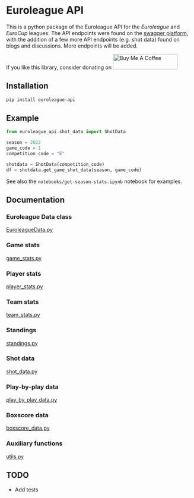 # Euroleague API

This is a python package of the Euroleague API for the *Euroleague* and *EuroCup* leagues. The API endpoints were found on the [swagger platform](https://api-live.euroleague.net/swagger/index.html), with the addition of a few more API endpoints (e.g. shot data) found on blogs and discussions. More endpoints will be added.

If you like this library, consider donating on
<a href="https://www.buymeacoffee.com/georgios.giasemidis" target="_blank"><img src="https://cdn.buymeacoffee.com/buttons/default-orange.png" alt="Buy Me A Coffee" height="41" width="174"></a>

## Installation

```bash
pip install euroleague-api
```

## Example

```python
from euroleague_api.shot_data import ShotData

season = 2022
game_code = 1
competition_code = "E"

shotdata = ShotData(competition_code)
df = shotdata.get_game_shot_data(season, game_code)
```

See also the `notebooks/get-season-stats.ipynb` notebook for examples.

## Documentation

### Euroleague Data class

[EuroleagueData.py](https://htmlpreview.github.io/?https://github.com/giasemidis/euroleague_api/blob/main/site/euroleague_api/EuroLeagueData.html)

### Game stats

[game_stats.py](https://htmlpreview.github.io/?https://github.com/giasemidis/euroleague_api/blob/main/site/euroleague_api/game_stats.html)

### Player stats

[player_stats.py](https://htmlpreview.github.io/?https://github.com/giasemidis/euroleague_api/blob/main/site/euroleague_api/player_stats.html)

### Team stats

[team_stats.py](https://htmlpreview.github.io/?https://github.com/giasemidis/euroleague_api/blob/main/site/euroleague_api/team_stats.html)

### Standings

[standings.py](https://htmlpreview.github.io/?https://github.com/giasemidis/euroleague_api/blob/main/site/euroleague_api/standings.html)

### Shot data

[shot_data.py](https://htmlpreview.github.io/?https://github.com/giasemidis/euroleague_api/blob/main/site/euroleague_api/shot_data.html)

### Play-by-play data

[play_by_play_data.py](https://htmlpreview.github.io/?https://github.com/giasemidis/euroleague_api/blob/main/site/euroleague_api/play_by_play_data.html)

### Boxscore data

[boxscore_data.py](https://htmlpreview.github.io/?https://github.com/giasemidis/euroleague_api/blob/main/site/euroleague_api/boxscore_data.html)

### Auxiliary functions

[utils.py](https://htmlpreview.github.io/?https://github.com/giasemidis/euroleague_api/blob/main/site/euroleague_api/utils.html)

## TODO

- Add tests

